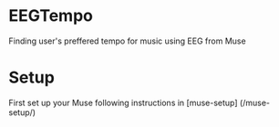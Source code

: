 # EEGTempo
Finding user's preffered tempo for music using EEG from Muse

# Setup
First set up your Muse following instructions in [muse-setup] (/muse-setup/)
